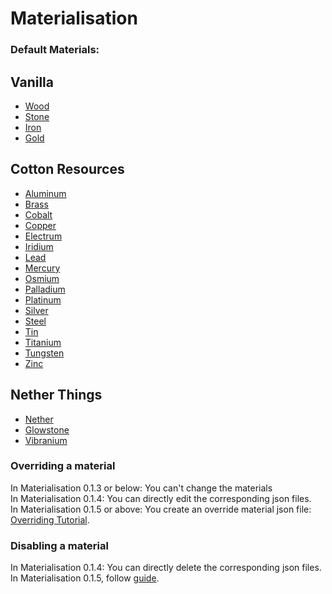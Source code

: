 # Materialisation

### Default Materials:
## Vanilla
- [Wood](https://shedaniel.me/MaterialisationData/wood)
- [Stone](https://shedaniel.me/MaterialisationData/stone)
- [Iron](https://shedaniel.me/MaterialisationData/iron)
- [Gold](https://shedaniel.me/MaterialisationData/gold)

## Cotton Resources
- [Aluminum](https://shedaniel.me/MaterialisationData/aluminum)
- [Brass](https://shedaniel.me/MaterialisationData/brass)
- [Cobalt](https://shedaniel.me/MaterialisationData/cobalt)
- [Copper](https://shedaniel.me/MaterialisationData/copper)
- [Electrum](https://shedaniel.me/MaterialisationData/electrum)
- [Iridium](https://shedaniel.me/MaterialisationData/iridium)
- [Lead](https://shedaniel.me/MaterialisationData/lead)
- [Mercury](https://shedaniel.me/MaterialisationData/mercury)
- [Osmium](https://shedaniel.me/MaterialisationData/osmium)
- [Palladium](https://shedaniel.me/MaterialisationData/palladium)
- [Platinum](https://shedaniel.me/MaterialisationData/platinum)
- [Silver](https://shedaniel.me/MaterialisationData/silver)
- [Steel](https://shedaniel.me/MaterialisationData/steel)
- [Tin](https://shedaniel.me/MaterialisationData/tin)
- [Titanium](https://shedaniel.me/MaterialisationData/titanium)
- [Tungsten](https://shedaniel.me/MaterialisationData/tungsten)
- [Zinc](https://shedaniel.me/MaterialisationData/zinc)

## Nether Things
- [Nether](https://shedaniel.me/MaterialisationData/nether)
- [Glowstone](https://shedaniel.me/MaterialisationData/glowstone)
- [Vibranium](https://shedaniel.me/MaterialisationData/vibranium)

### Overriding a material
In Materialisation 0.1.3 or below: You can't change the materials <br>
In Materialisation 0.1.4: You can directly edit the corresponding json files. <br>
In Materialisation 0.1.5 or above: You create an override material json file: [Overriding Tutorial](https://shedaniel.me/MaterialisationData/overriding_a_material).

### Disabling a material
In Materialisation 0.1.4: You can directly delete the corresponding json files. <br>
In Materialisation 0.1.5, follow [guide](https://shedaniel.me/MaterialisationData/disabling_a_material).
